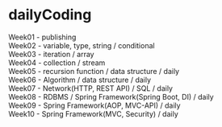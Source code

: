 # dailyCoding
Week01 - publishing    
Week02 - variable, type, string / conditional  
Week03 - iteration / array     
Week04 - collection / stream   
Week05 - recursion function / data structure / daily  
Week06 - Algorithm / data structure / daily   
Week07 - Network(HTTP, REST API) / SQL / daily   
Week08 - RDBMS / Spring Framework(Spring Boot, DI) / daily   
Week09 - Spring Framework(AOP, MVC-API) / daily   
Week10 - Spring Framework(MVC, Security) / daily   
